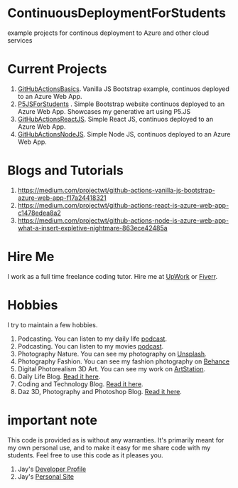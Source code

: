 # ContinuousDeploymentForStudents

example projects for continous deployment to Azure and other cloud services

# Current Projects

1. [GitHubActionsBasics](https://github.com/Jay-study-nildana/GitHubActionsBasics). Vanilla JS Bootstrap example, continuos deployed to an Azure Web App.
1. [P5JSForStudents](https://github.com/Jay-study-nildana/P5JSForStudents) . Simple Bootstrap website continuos deployed to an Azure Web App. Showcases my generative art using P5.JS
1. [GitHubActionsReactJS](https://github.com/Jay-study-nildana/GitHubActionsReactJS). Simple React JS, continuos deployed to an Azure Web App.
1. [GitHubActionsNodeJS](https://github.com/Jay-study-nildana/GitHubActionsNodeJS). Simple Node JS, continuos deployed to an Azure Web App.

# Blogs and Tutorials

1. https://medium.com/projectwt/github-actions-vanilla-js-bootstrap-azure-web-app-f17a24418321
1. https://medium.com/projectwt/github-actions-react-js-azure-web-app-c1478edea8a2
1. https://medium.com/projectwt/github-actions-node-js-azure-web-app-what-a-insert-expletive-nightmare-863ece42485a

# Hire Me

I work as a full time freelance coding tutor. Hire me at [UpWork](https://www.upwork.com/fl/vijayasimhabr) or [Fiverr](https://www.fiverr.com/jay_codeguy). 

# Hobbies

I try to maintain a few hobbies.

1. Podcasting. You can listen to my daily life [podcast](https://stories.thechalakas.com/listen-to-podcast/).
1. Podcasting. You can listen to my movies [podcast](https://sandkdesignstudio.in/jays-movie-podcast/).
1. Photography Nature. You can see my photography on [Unsplash](https://unsplash.com/@jay_neeruhaaku).
1. Photography Fashion. You can see my fashion photography on [Behance](https://www.behance.net/vijayasimhabr)
1. Digital Photorealism 3D Art. You can see my work on [ArtStation](https://www.artstation.com/jay_kalenildana).
1. Daily Life Blog. [Read it here](https://medium.com/the-sanguine-tech-trainer).
1. Coding and Technology Blog. [Read it here](https://medium.com/projectwt).
1.  Daz 3D, Photography and Photoshop Blog. [Read it here](https://medium.com/random-pink-hula).

# important note 

This code is provided as is without any warranties. It's primarily meant for my own personal use, and to make it easy for me share code with my students. Feel free to use this code as it pleases you.

1. Jay's [Developer Profile](https://jay-study-nildana.github.io/developerprofile)
1. Jay's [Personal Site](https://stories.thechalakas.com/)